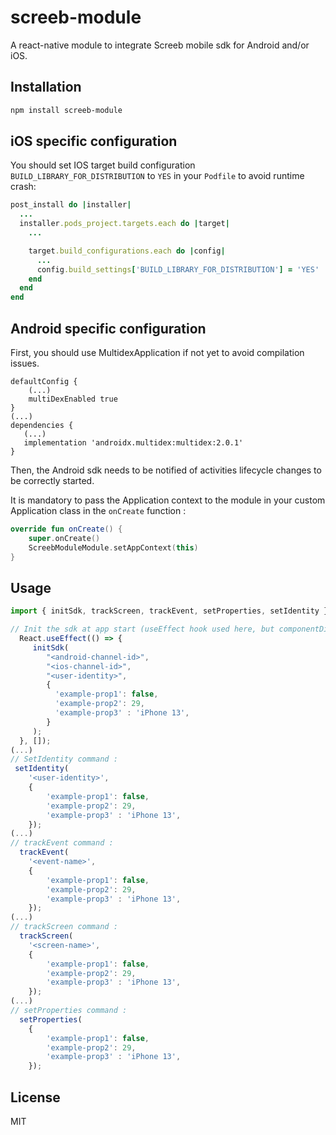 # screeb-module

A react-native module to integrate Screeb mobile sdk for Android and/or iOS.

## Installation

```sh
npm install screeb-module
```

## iOS specific configuration
You should set IOS target build configuration `BUILD_LIBRARY_FOR_DISTRIBUTION` to `YES` in your `Podfile` to avoid runtime crash:
```ruby
post_install do |installer|
  ...
  installer.pods_project.targets.each do |target|
    ...

    target.build_configurations.each do |config|
      ...
      config.build_settings['BUILD_LIBRARY_FOR_DISTRIBUTION'] = 'YES'
    end
  end
end
```

## Android specific configuration

First, you should use MultidexApplication if not yet to avoid compilation issues.

```
defaultConfig {
    (...)
    multiDexEnabled true
}
(...)
dependencies {
   (...)
   implementation 'androidx.multidex:multidex:2.0.1'
}
```

Then, the Android sdk needs to be notified of activities lifecycle changes to be correctly started.

It is mandatory to pass the Application context to the module in your custom Application class
in the `onCreate` function :

```kotlin
override fun onCreate() {
    super.onCreate()
    ScreebModuleModule.setAppContext(this)
}
```

## Usage

```js
import { initSdk, trackScreen, trackEvent, setProperties, setIdentity } from "screeb-module";

// Init the sdk at app start (useEffect hook used here, but componentDidMount is fine)
  React.useEffect(() => {
     initSdk(
        "<android-channel-id>",
        "<ios-channel-id>",
        "<user-identity>",
        {
          'example-prop1': false,
          'example-prop2': 29,
          'example-prop3' : 'iPhone 13',
        }
     );
  }, []);
(...)
// SetIdentity command :
 setIdentity(
    '<user-identity>',
    {
        'example-prop1': false,
        'example-prop2': 29,
        'example-prop3' : 'iPhone 13',
    });
(...)
// trackEvent command :
  trackEvent(
    '<event-name>',
    {
        'example-prop1': false,
        'example-prop2': 29,
        'example-prop3' : 'iPhone 13',
    });
(...)
// trackScreen command :
  trackScreen(
    '<screen-name>',
    {
        'example-prop1': false,
        'example-prop2': 29,
        'example-prop3' : 'iPhone 13',
    });
(...)
// setProperties command :
  setProperties(
    {
        'example-prop1': false,
        'example-prop2': 29,
        'example-prop3' : 'iPhone 13',
    });

```

## License

MIT
